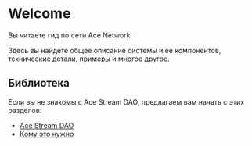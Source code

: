 # Welcome

Вы читаете гид по сети Ace Network.

Здесь вы найдете общее описание системы и ее компонентов, технические детали, примеры и многое другое.

## Библиотека

Если вы не знакомы с Ace Stream DAO, предлагаем вам начать с этих разделов:

- [Ace Stream DAO][1]
- [Кому это нужно][2]

[1]: library/dao-acestream.md
[2]: library/usage.md
